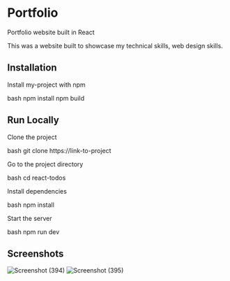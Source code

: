 # Portfolio 

Portfolio website built in React

This was a website built to showcase my technical skills, web design skills.
## Installation

Install my-project with npm

bash
  npm install
  npm build

    
## Run Locally

Clone the project

bash
  git clone https://link-to-project


Go to the project directory

bash
  cd react-todos


Install dependencies

bash
  npm install


Start the server

bash
  npm run dev



## Screenshots


![Screenshot (394)](https://github.com/demondragon07/Personal-Portfolio/assets/127862678/e19229b3-a30c-46a2-b9fc-a2069daba3a1)
![Screenshot (395)](https://github.com/demondragon07/Personal-Portfolio/assets/127862678/63490618-ca29-48bb-ab21-27b499f0d3bc)


